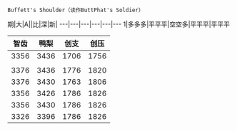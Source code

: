 `Buffett's Shoulder（读作ButtPhat's Soldier）`

期|大|A||比|深|新|
---|---|---|---|---|---
1|多多多|平平平|空空多|平平平|平平平

智齿|鸭梨|创支|创压
---|---|---|---
3356|3436|1706|1756
 | | | 
3376|3436|1776|1820
3376|3430|1763|1806
3356|3426|1786|1826
3356|3430|1786|1826
3326|3396|1786|1826

